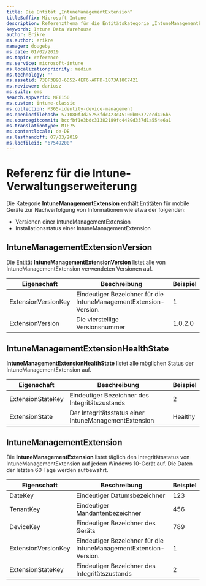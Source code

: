 ```yaml
---
title: Die Entität „IntuneManagementExtension“
titleSuffix: Microsoft Intune
description: Referenzthema für die Entitätskategorie „IntuneManagementExtension“ von Entitätensammlungen in der Intune Data Warehouse-API.
keywords: Intune Data Warehouse
author: Erikre
ms.author: erikre
manager: dougeby
ms.date: 01/02/2019
ms.topic: reference
ms.service: microsoft-intune
ms.localizationpriority: medium
ms.technology: ''
ms.assetid: 73DF3B90-6D52-4EF6-AFFD-1873A18C7421
ms.reviewer: dariusz
ms.suite: ems
search.appverid: MET150
ms.custom: intune-classic
ms.collection: M365-identity-device-management
ms.openlocfilehash: 571080f3d25753fdc423c45100b06377ecd426b5
ms.sourcegitcommit: bccfbf1e3bdc31382189fc4489d337d1a554e6a1
ms.translationtype: MTE75
ms.contentlocale: de-DE
ms.lasthandoff: 07/03/2019
ms.locfileid: "67549200"
---
```

# <a name="reference-for-intune-management-extension"></a>Referenz für die Intune-Verwaltungserweiterung

Die Kategorie **IntuneManagementExtension** enthält Entitäten für mobile Geräte zur Nachverfolgung von Informationen wie etwa der folgenden:

  - Versionen einer IntuneManagementExtension
  - Installationsstatus einer IntuneManagementExtension

## <a name="intunemanagementextensionversion"></a>IntuneManagementExtensionVersion

Die Entität **IntuneManagementExtensionVersion** listet alle von IntuneManagementExtension verwendeten Versionen auf.

| Eigenschaft  | Beschreibung | Beispiel |
|---------|------------|--------|
| ExtensionVersionKey |Eindeutiger Bezeichner für die IntuneManagementExtension-Version. | 1 |
| ExtensionVersion |Die vierstellige Versionsnummer |1.0.2.0 |

## <a name="intunemanagementextensionhealthstate"></a>IntuneManagementExtensionHealthState

**IntuneManagementExtensionHealthState** listet alle möglichen Status der IntuneManagementExtension auf.

| Eigenschaft  | Beschreibung | Beispiel |
|---------|------------|--------|
| ExtensionStateKey |Eindeutiger Bezeichner des Integritätszustands | 2 |
| ExtensionState |Der Integritätsstatus einer IntuneManagementExtension | Healthy |

## <a name="intunemanagementextension"></a>IntuneManagementExtension

Die **IntuneManagementExtension** listet täglich den Integritätsstatus von IntuneManagementExtension auf jedem Windows 10-Gerät auf.
Die Daten der letzten 60 Tage werden aufbewahrt. 


|      Eigenschaft       |                         Beschreibung                         | Beispiel |
|---------------------|-------------------------------------------------------------|---------|
|       DateKey       |               Eindeutiger Datumsbezeichner                |   123   |
|      TenantKey      |              Eindeutiger Mandantenbezeichner               |   456   |
|      DeviceKey      |              Eindeutiger Bezeichner des Geräts               |   789   |
| ExtensionVersionKey | Eindeutiger Bezeichner für die IntuneManagementExtension-Version. |    1    |
|  ExtensionStateKey  |             Eindeutiger Bezeichner des Integritätszustands              |    2    |

